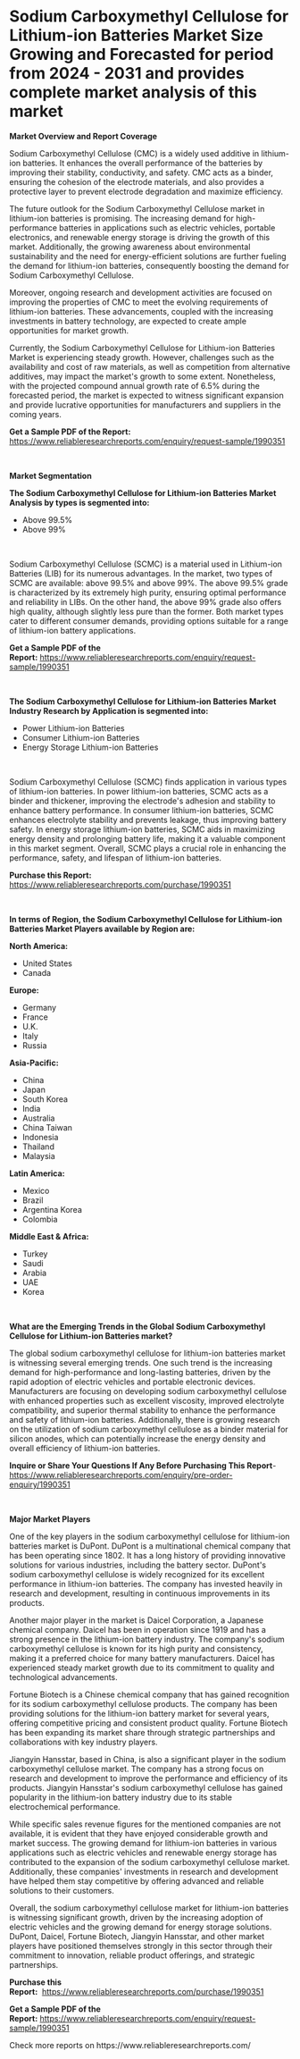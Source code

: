 <p><h1>Sodium Carboxymethyl Cellulose for Lithium-ion Batteries Market Size Growing and Forecasted for period from 2024 - 2031 and provides complete market analysis of this market</h1></p><p><strong>Market Overview and Report Coverage</strong></p>
<p><p>Sodium Carboxymethyl Cellulose (CMC) is a widely used additive in lithium-ion batteries. It enhances the overall performance of the batteries by improving their stability, conductivity, and safety. CMC acts as a binder, ensuring the cohesion of the electrode materials, and also provides a protective layer to prevent electrode degradation and maximize efficiency.</p><p>The future outlook for the Sodium Carboxymethyl Cellulose market in lithium-ion batteries is promising. The increasing demand for high-performance batteries in applications such as electric vehicles, portable electronics, and renewable energy storage is driving the growth of this market. Additionally, the growing awareness about environmental sustainability and the need for energy-efficient solutions are further fueling the demand for lithium-ion batteries, consequently boosting the demand for Sodium Carboxymethyl Cellulose.</p><p>Moreover, ongoing research and development activities are focused on improving the properties of CMC to meet the evolving requirements of lithium-ion batteries. These advancements, coupled with the increasing investments in battery technology, are expected to create ample opportunities for market growth.</p><p>Currently, the Sodium Carboxymethyl Cellulose for Lithium-ion Batteries Market is experiencing steady growth. However, challenges such as the availability and cost of raw materials, as well as competition from alternative additives, may impact the market's growth to some extent. Nonetheless, with the projected compound annual growth rate of 6.5% during the forecasted period, the market is expected to witness significant expansion and provide lucrative opportunities for manufacturers and suppliers in the coming years.</p></p>
<p><strong>Get a Sample PDF of the Report:</strong> <a href="https://www.reliableresearchreports.com/enquiry/request-sample/1990351">https://www.reliableresearchreports.com/enquiry/request-sample/1990351</a></p>
<p>&nbsp;</p>
<p><strong>Market Segmentation</strong></p>
<p><strong>The Sodium Carboxymethyl Cellulose for Lithium-ion Batteries Market Analysis by types is segmented into:</strong></p>
<p><ul><li>Above 99.5%</li><li>Above 99%</li></ul></p>
<p>&nbsp;</p>
<p><p>Sodium Carboxymethyl Cellulose (SCMC) is a material used in Lithium-ion Batteries (LIB) for its numerous advantages. In the market, two types of SCMC are available: above 99.5% and above 99%. The above 99.5% grade is characterized by its extremely high purity, ensuring optimal performance and reliability in LIBs. On the other hand, the above 99% grade also offers high quality, although slightly less pure than the former. Both market types cater to different consumer demands, providing options suitable for a range of lithium-ion battery applications.</p></p>
<p><strong>Get a Sample PDF of the Report:</strong>&nbsp;<a href="https://www.reliableresearchreports.com/enquiry/request-sample/1990351">https://www.reliableresearchreports.com/enquiry/request-sample/1990351</a></p>
<p>&nbsp;</p>
<p><strong>The Sodium Carboxymethyl Cellulose for Lithium-ion Batteries Market Industry Research by Application is segmented into:</strong></p>
<p><ul><li>Power Lithium-ion Batteries</li><li>Consumer Lithium-ion Batteries</li><li>Energy Storage Lithium-ion Batteries</li></ul></p>
<p>&nbsp;</p>
<p><p>Sodium Carboxymethyl Cellulose (SCMC) finds application in various types of lithium-ion batteries. In power lithium-ion batteries, SCMC acts as a binder and thickener, improving the electrode's adhesion and stability to enhance battery performance. In consumer lithium-ion batteries, SCMC enhances electrolyte stability and prevents leakage, thus improving battery safety. In energy storage lithium-ion batteries, SCMC aids in maximizing energy density and prolonging battery life, making it a valuable component in this market segment. Overall, SCMC plays a crucial role in enhancing the performance, safety, and lifespan of lithium-ion batteries.</p></p>
<p><strong>Purchase this Report:</strong>&nbsp; <a href="https://www.reliableresearchreports.com/purchase/1990351">https://www.reliableresearchreports.com/purchase/1990351</a></p>
<p>&nbsp;</p>
<p><strong>In terms of Region, the Sodium Carboxymethyl Cellulose for Lithium-ion Batteries Market Players available by Region are:</strong></p>
<p>
    <p> <strong> North America: </strong>
        <ul>
            <li>United States</li>
            <li>Canada</li>
        </ul>
        </p> 
    <p> <strong> Europe: </strong>
        <ul>
            <li>Germany</li>
            <li>France</li>
            <li>U.K.</li>
            <li>Italy</li>
            <li>Russia</li>
        </ul>
        </p> 
    <p> <strong> Asia-Pacific: </strong>
        <ul>
            <li>China</li>
            <li>Japan</li>
            <li>South Korea</li>
            <li>India</li>
            <li>Australia</li>
            <li>China Taiwan</li>
            <li>Indonesia</li>
            <li>Thailand</li>
            <li>Malaysia</li>
        </ul>
        </p> 
    <p> <strong> Latin America: </strong>
        <ul>
            <li>Mexico</li>
            <li>Brazil</li>
            <li>Argentina Korea</li>
            <li>Colombia</li>
        </ul>
        </p> 
    <p> <strong> Middle East & Africa: </strong>
        <ul>
            <li>Turkey</li>
            <li>Saudi</li>
            <li>Arabia</li>
            <li>UAE</li>
            <li>Korea</li>
        </ul>
    </p>
    </p>
<p>&nbsp;</p>
<p><strong>What are the Emerging Trends in the Global Sodium Carboxymethyl Cellulose for Lithium-ion Batteries market?</strong></p>
<p><p>The global sodium carboxymethyl cellulose for lithium-ion batteries market is witnessing several emerging trends. One such trend is the increasing demand for high-performance and long-lasting batteries, driven by the rapid adoption of electric vehicles and portable electronic devices. Manufacturers are focusing on developing sodium carboxymethyl cellulose with enhanced properties such as excellent viscosity, improved electrolyte compatibility, and superior thermal stability to enhance the performance and safety of lithium-ion batteries. Additionally, there is growing research on the utilization of sodium carboxymethyl cellulose as a binder material for silicon anodes, which can potentially increase the energy density and overall efficiency of lithium-ion batteries.</p></p>
<p><strong>Inquire or Share Your Questions If Any Before Purchasing This Report</strong>- <a href="https://www.reliableresearchreports.com/enquiry/pre-order-enquiry/1990351">https://www.reliableresearchreports.com/enquiry/pre-order-enquiry/1990351</a></p>
<p>&nbsp;</p>
<p><strong>Major Market Players</strong></p>
<p><p>One of the key players in the sodium carboxymethyl cellulose for lithium-ion batteries market is DuPont. DuPont is a multinational chemical company that has been operating since 1802. It has a long history of providing innovative solutions for various industries, including the battery sector. DuPont's sodium carboxymethyl cellulose is widely recognized for its excellent performance in lithium-ion batteries. The company has invested heavily in research and development, resulting in continuous improvements in its products. </p><p>Another major player in the market is Daicel Corporation, a Japanese chemical company. Daicel has been in operation since 1919 and has a strong presence in the lithium-ion battery industry. The company's sodium carboxymethyl cellulose is known for its high purity and consistency, making it a preferred choice for many battery manufacturers. Daicel has experienced steady market growth due to its commitment to quality and technological advancements.</p><p>Fortune Biotech is a Chinese chemical company that has gained recognition for its sodium carboxymethyl cellulose products. The company has been providing solutions for the lithium-ion battery market for several years, offering competitive pricing and consistent product quality. Fortune Biotech has been expanding its market share through strategic partnerships and collaborations with key industry players.</p><p>Jiangyin Hansstar, based in China, is also a significant player in the sodium carboxymethyl cellulose market. The company has a strong focus on research and development to improve the performance and efficiency of its products. Jiangyin Hansstar's sodium carboxymethyl cellulose has gained popularity in the lithium-ion battery industry due to its stable electrochemical performance.</p><p>While specific sales revenue figures for the mentioned companies are not available, it is evident that they have enjoyed considerable growth and market success. The growing demand for lithium-ion batteries in various applications such as electric vehicles and renewable energy storage has contributed to the expansion of the sodium carboxymethyl cellulose market. Additionally, these companies' investments in research and development have helped them stay competitive by offering advanced and reliable solutions to their customers.</p><p>Overall, the sodium carboxymethyl cellulose market for lithium-ion batteries is witnessing significant growth, driven by the increasing adoption of electric vehicles and the growing demand for energy storage solutions. DuPont, Daicel, Fortune Biotech, Jiangyin Hansstar, and other market players have positioned themselves strongly in this sector through their commitment to innovation, reliable product offerings, and strategic partnerships.</p></p>
<p><strong>Purchase this Report:</strong>&nbsp;&nbsp;<a href="https://www.reliableresearchreports.com/purchase/1990351">https://www.reliableresearchreports.com/purchase/1990351</a></p>
<p></p>
<p><strong>Get a Sample PDF of the Report:</strong>&nbsp;<a href="https://www.reliableresearchreports.com/enquiry/request-sample/1990351">https://www.reliableresearchreports.com/enquiry/request-sample/1990351</a></p>
<p>Check more reports on https://www.reliableresearchreports.com/</p>